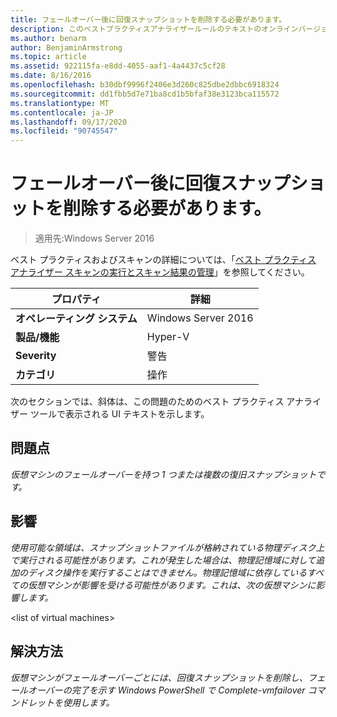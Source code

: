 ```yaml
---
title: フェールオーバー後に回復スナップショットを削除する必要があります。
description: このベストプラクティスアナライザールールのテキストのオンラインバージョン。
ms.author: benarm
author: BenjaminArmstrong
ms.topic: article
ms.assetid: 922115fa-e8dd-4055-aaf1-4a4437c5cf28
ms.date: 8/16/2016
ms.openlocfilehash: b30dbf9996f2406e3d260c825dbe2dbbc6918324
ms.sourcegitcommit: dd1fbb5d7e71ba8cd1b5bfaf38e3123bca115572
ms.translationtype: MT
ms.contentlocale: ja-JP
ms.lasthandoff: 09/17/2020
ms.locfileid: "90745547"
---
```

# <a name="recovery-snapshots-should-be-removed-after-failover"></a>フェールオーバー後に回復スナップショットを削除する必要があります。

>適用先:Windows Server 2016

ベスト プラクティスおよびスキャンの詳細については、「[ベスト プラクティス アナライザー スキャンの実行とスキャン結果の管理](https://go.microsoft.com/fwlink/p/?LinkID=223177)」を参照してください。

|プロパティ|詳細|
|-|-|
|**オペレーティング システム**|Windows Server 2016|
|**製品/機能**|Hyper-V|
|**Severity**|警告|
|**カテゴリ**|操作|

次のセクションでは、斜体は、この問題のためのベスト プラクティス アナライザー ツールで表示される UI テキストを示します。

## <a name="issue"></a>**問題点**
*仮想マシンのフェールオーバーを持つ 1 つまたは複数の復旧スナップショットです。*

## <a name="impact"></a>**影響**
*使用可能な領域は、スナップショットファイルが格納されている物理ディスク上で実行される可能性があります。これが発生した場合は、物理記憶域に対して追加のディスク操作を実行することはできません。物理記憶域に依存しているすべての仮想マシンが影響を受ける可能性があります。これは、次の仮想マシンに影響します。*

\<list of virtual machines>

## <a name="resolution"></a>**解決方法**
*仮想マシンがフェールオーバーごとには、回復スナップショットを削除し、フェールオーバーの完了を示す Windows PowerShell で Complete-vmfailover コマンドレットを使用します。*



